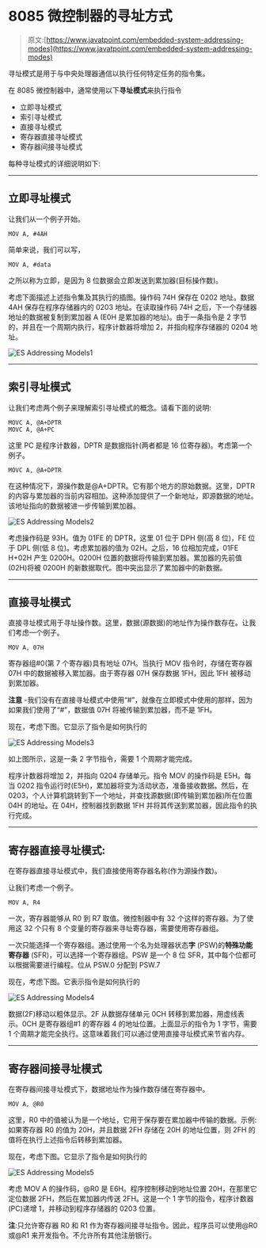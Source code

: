 # 8085 微控制器的寻址方式

> 原文:[https://www.javatpoint.com/embedded-system-addressing-modes](https://www.javatpoint.com/embedded-system-addressing-modes)

寻址模式是用于与中央处理器通信以执行任何特定任务的指令集。

在 8085 微控制器中，通常使用以下**寻址模式**来执行指令

*   立即寻址模式
*   索引寻址模式
*   直接寻址模式
*   寄存器直接寻址模式
*   寄存器间接寻址模式

每种寻址模式的详细说明如下:

* * *

## 立即寻址模式

让我们从一个例子开始。

```
MOV A, #4AH 

```

简单来说，我们可以写，

```
MOV A, #data

```

之所以称为立即，是因为 8 位数据会立即发送到累加器(目标操作数)。

考虑下面描述上述指令集及其执行的插图。操作码 74H 保存在 0202 地址。数据 4AH 保存在程序存储器内的 0203 地址。在读取操作码 74H 之后，下一个存储器地址的数据被复制到累加器 A (E0H 是累加器的地址)。由于一条指令是 2 字节的，并且在一个周期内执行，程序计数器将增加 2，并指向程序存储器的 0204 地址。

![ES Addressing Models1](../Images/b6486bdd926fa10d79c17e6a5147bdc6.png)

* * *

## 索引寻址模式

让我们考虑两个例子来理解索引寻址模式的概念。请看下面的说明:

```
MOVC A, @A+DPTR
MOVC A, @A+PC

```

这里 PC 是程序计数器，DPTR 是数据指针(两者都是 16 位寄存器)。考虑第一个例子。

```
MOVC A, @A+DPTR

```

在这种情况下，源操作数是@A+DPTR。它有那个地方的原始数据。这里，DPTR 的内容与累加器的当前内容相加。这种添加提供了一个新地址，即源数据的地址。该地址指向的数据被进一步传输到累加器。

![ES Addressing Models2](../Images/a2a7e59bbaa79fb4825b32835b0726a5.png)

考虑操作码是 93H。值为 01FE 的 DPTR，这里 01 位于 DPH 侧(高 8 位)，FE 位于 DPL 侧(低 8 位)。考虑累加器的值为 02H。之后，16 位相加完成，01FE H+02H 产生 0200H。0200H 位置的数据将传输到累加器。累加器的先前值(02H)将被 0200H 的新数据取代。图中突出显示了累加器中的新数据。

* * *

## 直接寻址模式

直接寻址模式用于寻址操作数。这里，数据(源数据)的地址作为操作数存在。让我们考虑一个例子。

```
MOV A, 07H 

```

寄存器组#0(第 7 个寄存器)具有地址 07H。当执行 MOV 指令时，存储在寄存器 07H 中的数据被移入累加器。由于寄存器 07H 保存数据 1FH，因此 1FH 被移动到累加器。

**注意** -我们没有在直接寻址模式中使用“#”，就像在立即模式中使用的那样，因为如果我们使用了“#”，数据值 07H 将被传输到累加器，而不是 1FH。

现在，考虑下图。它显示了指令是如何执行的

![ES Addressing Models3](../Images/39b2fa950c9f7401ffe630af35dcfca8.png)

如上图所示，这是一条 2 字节指令，需要 1 个周期才能完成。

程序计数器将增加 2，并指向 0204 存储单元。指令 MOV 的操作码是 E5H。每当 0202 指令运行时(E5H)，累加器将变为活动状态，准备接收数据。然后，在 0203，个人计算机跳转到下一个地址，并查找源数据(即传输到累加器)所在位置 04H 的地址。在 04H，控制器找到数据 1FH 并将其传送到累加器，因此指令的执行完成。

* * *

## 寄存器直接寻址模式:

在寄存器直接寻址模式中，我们直接使用寄存器名称(作为源操作数)。

让我们考虑一个例子。

```
MOV A, R4 

```

一次，寄存器能够从 R0 到 R7 取值。微控制器中有 32 个这样的寄存器。为了使用这 32 个只有 8 个变量的寄存器来寻址寄存器，需要使用寄存器组。

一次只能选择一个寄存器组。通过使用一个名为处理器状态**字** (PSW)的**特殊功能寄存器** (SFR)，可以选择一个寄存器组。PSW 是一个 8 位 SFR，其中每个位都可以根据需要进行编程。位从 PSW.0 分配到 PSW.7

现在，考虑下图。它表示指令是如何执行的

![ES Addressing Models4](../Images/c805e75a13fb61925f54fbe8f6ad3c25.png)

数据(2F)移动以粗体显示。2F 从数据存储单元 0CH 转移到累加器，用虚线表示。0CH 是寄存器组#1 的寄存器 4 的地址位置。上面显示的指令为 1 字节，需要 1 个周期才能完全执行。这意味着我们可以通过使用直接寻址模式来节省内存。

* * *

## 寄存器间接寻址模式

在寄存器间接寻址模式下，数据地址作为操作数存储在寄存器中。

```
MOV A, @R0 

```

这里，R0 中的值被认为是一个地址，它用于保存要在累加器中传输的数据。示例:如果寄存器 R0 的值为 20H，并且数据 2FH 存储在 20H 的地址位置，则 2FH 的值将在执行上述指令后转移到累加器。

现在，考虑下图。它显示了指令是如何执行的

![ES Addressing Models5](../Images/2e582b2ca3981db85a46edb4f24d18f7.png)

考虑 MOV A 的操作码，@R0 是 E6H。程序控制移动到地址位置 20H，在那里它定位数据 2FH，然后在累加器内传送 2FH。这是一个 1 字节的指令，程序计数器(PC)递增 1，并移动到程序存储器的 0203 位置。

**注**:只允许寄存器 R0 和 R1 作为寄存器间接寻址指令。因此，程序员可以使用@R0 或@R1 来开发指令。不允许所有其他注册银行。